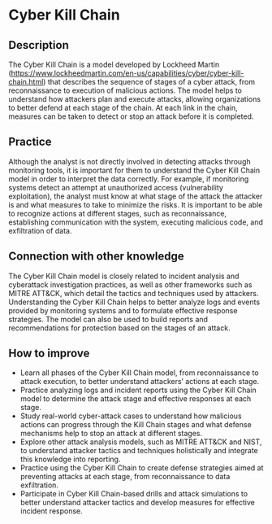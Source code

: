 # Cyber Kill Chain
## Description
The Cyber ​​Kill Chain is a model developed by Lockheed Martin (https://www.lockheedmartin.com/en-us/capabilities/cyber/cyber-kill-chain.html) that describes the sequence of stages of a cyber attack, from reconnaissance to execution of malicious actions. The model helps to understand how attackers plan and execute attacks, allowing organizations to better defend at each stage of the chain. At each link in the chain, measures can be taken to detect or stop an attack before it is completed.

## Practice
Although the analyst is not directly involved in detecting attacks through monitoring tools, it is important for them to understand the Cyber ​​Kill Chain model in order to interpret the data correctly. For example, if monitoring systems detect an attempt at unauthorized access (vulnerability exploitation), the analyst must know at what stage of the attack the attacker is and what measures to take to minimize the risks. It is important to be able to recognize actions at different stages, such as reconnaissance, establishing communication with the system, executing malicious code, and exfiltration of data.

## Connection with other knowledge
The Cyber ​​Kill Chain model is closely related to incident analysis and cyberattack investigation practices, as well as other frameworks such as MITRE ATT&CK, which detail the tactics and techniques used by attackers. Understanding the Cyber ​​Kill Chain helps to better analyze logs and events provided by monitoring systems and to formulate effective response strategies. The model can also be used to build reports and recommendations for protection based on the stages of an attack.

## How to improve
- Learn all phases of the Cyber ​​Kill Chain model, from reconnaissance to attack execution, to better understand attackers’ actions at each stage.
- Practice analyzing logs and incident reports using the Cyber ​​Kill Chain model to determine the attack stage and effective responses at each stage.
- Study real-world cyber-attack cases to understand how malicious actions can progress through the Kill Chain stages and what defense mechanisms help to stop an attack at different stages.
- Explore other attack analysis models, such as MITRE ATT&CK and NIST, to understand attacker tactics and techniques holistically and integrate this knowledge into reporting.
- Practice using the Cyber ​​Kill Chain to create defense strategies aimed at preventing attacks at each stage, from reconnaissance to data exfiltration.
- Participate in Cyber ​​Kill Chain-based drills and attack simulations to better understand attacker tactics and develop measures for effective incident response.
